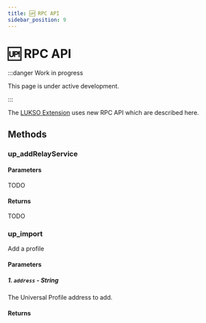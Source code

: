```yaml
---
title: 🆙 RPC API
sidebar_position: 9
---
```


# 🆙 RPC API

:::danger Work in progress

This page is under active development.

:::

The [LUKSO Extension](../guides/browser-extension/install-browser-extension) uses new RPC API which are described here.

## Methods

### up_addRelayService

#### Parameters

TODO

#### Returns

TODO

### up_import

Add a profile

#### Parameters

##### 1. `address` - String

The Universal Profile address to add.

#### Returns
